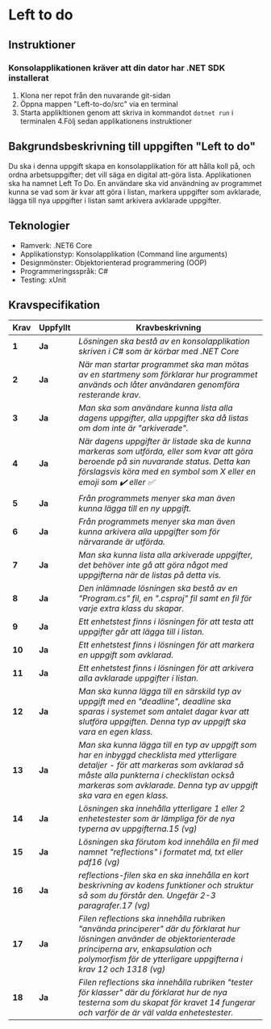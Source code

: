 # Left to do
## Instruktioner
### Konsolapplikationen kräver att din dator har .NET SDK installerat
1. Klona ner repot från den nuvarande git-sidan
2. Öppna mappen "Left-to-do/src" via en terminal
3. Starta applikltionen genom att skriva in kommandot `dotnet run` i terminalen
4.Följ sedan applikationens instruktioner

## Bakgrundsbeskrivning till uppgiften "Left to do" 
Du ska i denna uppgift skapa en konsolapplikation för att hålla koll på, och ordna arbetsuppgifter; det vill säga en digital att-göra lista. Applikationen ska ha namnet Left To Do. En användare ska vid användning av programmet kunna se vad som är kvar att göra i listan, markera uppgifter som avklarade, lägga till nya uppgifter i listan samt arkivera avklarade uppgifter.


## Teknologier
* Ramverk: .NET6 Core
* Applikationstyp: Konsolapplikation (Command line arguments)
* Designmönster: Objektorienterad programmering (OOP)
* Programmeringsspråk: C#
* Testing: xUnit


## Kravspecifikation
 |Krav|Uppfyllt|Kravbeskrivning|
 |---|---|---|
|**1**  |**Ja**| *Lösningen ska bestå av en konsolapplikation skriven i C# som är körbar med .NET Core*|
|**2**  |**Ja**| *När man startar programmet ska man mötas av en startmeny som förklarar hur programmet används och låter användaren genomföra resterande krav.*|
|**3**  |**Ja**| *Man ska som användare kunna lista alla dagens uppgifter, alla uppgifter ska då listas om dom inte är "arkiverade".*|
|**4**  |**Ja**| *När dagens uppgifter är listade ska de kunna markeras som utförda, eller som kvar att göra beroende på sin nuvarande status. Detta kan förslagsvis köra med en symbol som X eller en emoji som ✔️ eller ✅*|
|**5**  |**Ja**| *Från programmets menyer ska man även kunna lägga till en ny uppgift.*|
|**6**  |**Ja**| *Från programmets menyer ska man även kunna arkivera alla uppgifter som för närvarande är utförda.*|
|**7**  |**Ja**| *Man ska kunna lista alla arkiverade uppgifter, det behöver inte gå att göra något med uppgifterna när de listas på detta vis.*|
|**8**  |**Ja**| *Den inlämnade lösningen ska bestå av en "Program.cs" fil, en ".csproj" fil samt en fil för varje extra klass du skapar.*|
|**9**  |**Ja**| *Ett enhetstest finns i lösningen för att testa att uppgifter går att lägga till i listan.*|
|**10**  |**Ja**| *Ett enhetstest finns i lösningen för att markera en uppgift som avklarad.*|
|**11**  |**Ja**| *Ett enhetstest finns i lösningen för att arkivera alla avklarade uppgifter i listan.*|
|**12**  |**Ja**| *Man ska kunna lägga till en särskild typ av uppgift med en "deadline", deadline ska sparas i systemet som antalet dagar kvar att slutföra uppgiften. Denna typ av uppgift ska vara en egen klass.*|
|**13**  |**Ja**| *Man ska kunna lägga till en typ av uppgift som har en inbyggd checklista med ytterligare detaljer - för att markeras som avklarad så måste alla punkterna i checklistan också markeras som avklarade. Denna typ av uppgift ska vara en egen klass.*|
|**14**  |**Ja**| *Lösningen ska innehålla ytterligare 1 eller 2 enhetestester som är lämpliga för de nya typerna av uppgifterna.15 (vg)*|
|**15**  |**Ja**| *Lösningen ska förutom kod innehålla en fil med namnet "reflections" i formatet md, txt eller pdf16 (vg)*|
|**16**  |**Ja**| *reflections-filen ska en ska innehålla en kort beskrivning av kodens funktioner och struktur så som du förstår den. Ungefär 2-3 paragrafer.17 (vg)*|
|**17**  |**Ja**| *Filen reflections ska innehålla rubriken "använda principerer" där du förklarat hur lösningen använder de objektorienterade principerna arv, enkapsulation och polymorfism för de ytterligare uppgifterna i krav 12 och 1318 (vg)*|
|**18**  |**Ja**| *Filen reflections ska innehålla rubriken "tester för klasser" där du förklarat hur de nya testerna som du skapat för kravet 14 fungerar och varför de är väl valda enhetestester.*|